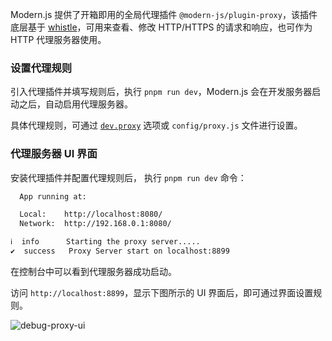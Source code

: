 Modern.js 提供了开箱即用的全局代理插件 `@modern-js/plugin-proxy`，该插件底层基于 [whistle](https://github.com/avwo/whistle)，可用来查看、修改 HTTP/HTTPS 的请求和响应，也可作为 HTTP 代理服务器使用。

### 设置代理规则

引入代理插件并填写规则后，执行 `pnpm run dev`，Modern.js 会在开发服务器启动之后，自动启用代理服务器。

具体代理规则，可通过 [`dev.proxy`](/docs/configure/app/dev/proxy) 选项或 `config/proxy.js` 文件进行设置。

### 代理服务器 UI 界面

安装代理插件并配置代理规则后， 执行 `pnpm run dev` 命令：

```bash
  App running at:

  Local:    http://localhost:8080/
  Network:  http://192.168.0.1:8080/

ℹ  info      Starting the proxy server.....
✔  success   Proxy Server start on localhost:8899
```

在控制台中可以看到代理服务器成功启动。

访问 `http://localhost:8899`，显示下图所示的 UI 界面后，即可通过界面设置规则。

![debug-proxy-ui](https://lf3-static.bytednsdoc.com/obj/eden-cn/aphqeh7uhohpquloj/modern-js/debug/debug-proxy-ui.png)
